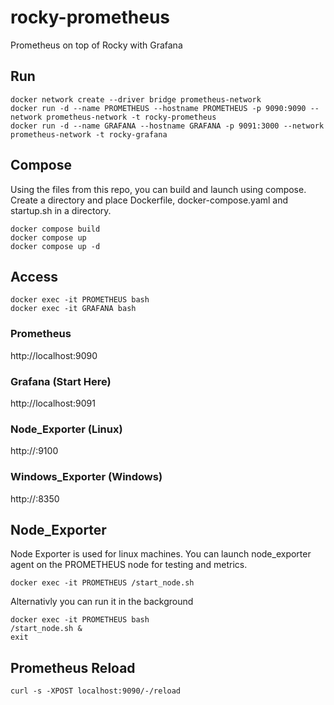 # rocky-prometheus
Prometheus on top of Rocky with Grafana

## Run
```
docker network create --driver bridge prometheus-network
docker run -d --name PROMETHEUS --hostname PROMETHEUS -p 9090:9090 --network prometheus-network -t rocky-prometheus
docker run -d --name GRAFANA --hostname GRAFANA -p 9091:3000 --network prometheus-network -t rocky-grafana
```

## Compose
Using the files from this repo, you can build and launch using compose. Create a directory and place Dockerfile, docker-compose.yaml and startup.sh in a directory.
```
docker compose build
docker compose up
docker compose up -d
```
## Access
```
docker exec -it PROMETHEUS bash
docker exec -it GRAFANA bash
```
### Prometheus 
http://localhost:9090
### Grafana (Start Here) 
http://localhost:9091
### Node_Exporter (Linux) 
http://<Client Ip>:9100
### Windows_Exporter (Windows) 
http://<Client Ip>:8350

## Node_Exporter
Node Exporter is used for linux machines. You can launch node_exporter agent on the PROMETHEUS node for testing and metrics. 
```
docker exec -it PROMETHEUS /start_node.sh
```
Alternativly you can run it in the background
```
docker exec -it PROMETHEUS bash
/start_node.sh &
exit
```

## Prometheus Reload
```
curl -s -XPOST localhost:9090/-/reload
```

